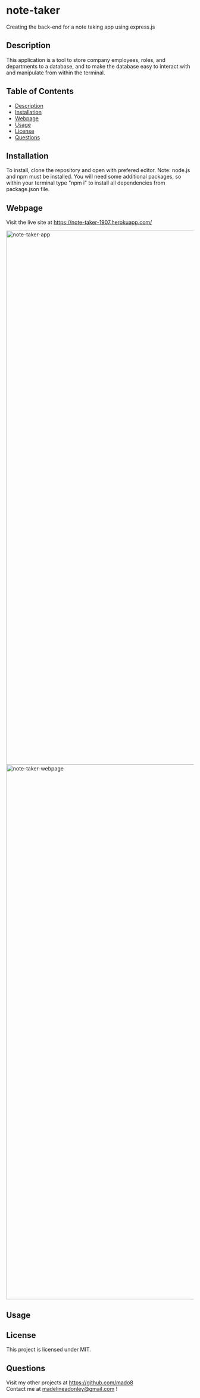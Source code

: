 # note-taker
Creating the back-end for a note taking app using express.js

## Description
This application is a tool to store company employees, roles, and departments to a database, and to make the database easy to interact with and manipulate from within the terminal.

## Table of Contents

- [ Description ](#Description)</br>
- [ Installation ](#Installation)</br>
- [ Webpage ](#Webpage)</br>
- [ Usage ](#Usage)</br>
- [ License ](#License )</br>
- [ Questions ](#Questions)</br>


## Installation
To install, clone the repository and open with prefered editor. Note: node.js and npm must be installed. You will need some additional packages, so within your terminal type "npm i" to install all dependencies from package.json file. 

## Webpage

Visit the live site at https://note-taker-1907.herokuapp.com/ </br>

<img width="1435" alt="note-taker-app" src="https://user-images.githubusercontent.com/88465484/143816026-004b93f4-800f-440c-8b2a-b06324e8fe3f.png">

<img width="1437" alt="note-taker-webpage" src="https://user-images.githubusercontent.com/88465484/143816066-3cb5aa99-3907-4ae6-af9a-b29a00a3a8f6.png">

## Usage


## License 
This project is licensed under MIT.  

## Questions

Visit my other projects at https://github.com/mado8 </br>
Contact me at madelineadonley@gmail.com ! </br>

